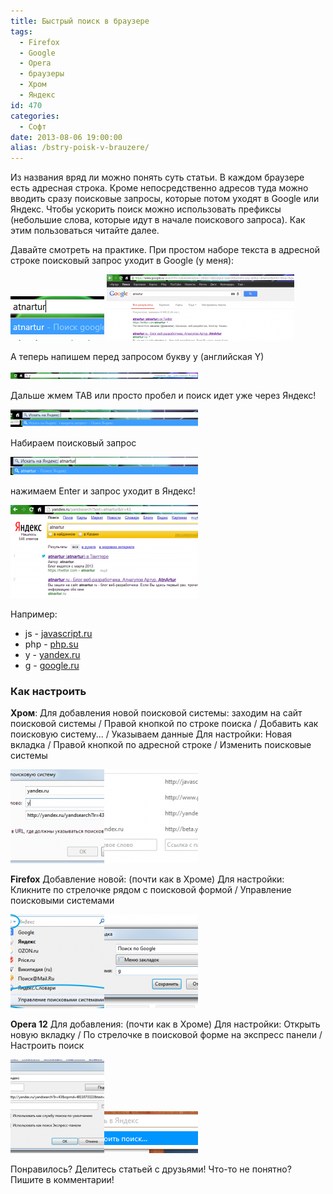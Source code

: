 ```yaml
---
title: Быстрый поиск в браузере
tags:
  - Firefox
  - Google
  - Opera
  - браузеры
  - Хром
  - Яндекс
id: 470
categories:
  - Софт
date: 2013-08-06 19:00:00
alias: /bstry-poisk-v-brauzere/
---
```


Из названия вряд ли можно понять суть статьи. В каждом браузере есть адресная строка. Кроме непосредственно адресов туда можно вводить сразу поисковые запросы, которые потом уходят в Google или Яндекс. Чтобы ускорить поиск можно использовать префиксы (небольшие слова, которые идут в начале поискового запроса). Как этим пользоваться читайте далее. <!--more-->

Давайте смотреть на практике. При простом наборе текста в адресной строке поисковый запрос уходит в Google (у меня):

[![Image 002](/content/2013/07/Image-0025-150x71.png)](/content/2013/07/Image-0025.png)
[![Image 003](/content/2013/07/Image-0032-300x106.png)](/content/2013/07/Image-0032.png)

А теперь напишем перед запросом букву y (английская Y)

[![](/content/2013/07/Image-0052-300x11.png)](/content/2013/07/Image-0052.png)

Дальше жмем TAB или просто пробел и поиск идет уже через Яндекс!

[![](/content/2013/07/Image-0063-300x28.png)](/content/2013/07/Image-0063.png)

Набираем поисковый запрос

[![](/content/2013/07/Image-0073-300x29.png)](/content/2013/07/Image-0073.png)

нажимаем Enter и запрос уходит в Яндекс!

[![](/content/2013/07/Image-0082-300x149.png)](/content/2013/07/Image-0082.png)

Например:

*   js - [javascript.ru](http://javascript.ru)
*   php - [php.su](http://php.su)
*   y - [yandex.ru](http://yandex.ru)
*   g - [google.ru](http://google.ru)

### Как настроить

**Хром**: 
Для добавления новой поисковой системы: заходим на сайт поисковой системы / Правой кнопкой по строке поиска / Добавить как поисковую систему... / Указываем данные
Для настройки: Новая вкладка / Правой кнопкой по адресной строке / Изменить поисковые системы 

[![Image 009](/content/2013/07/Image-0091-150x150.png)](/content/2013/07/Image-0091.png)[![Image 010](/content/2013/07/Image-0101-150x150.png)](/content/2013/07/Image-0101.png)

**Firefox**
Добавление новой: (почти как в Хроме)
Для настройки: Кликните по стрелочке рядом с поисковой формой / Управление поисковыми системами

[![Image 011](/content/2013/07/Image-0113-150x150.png)](/content/2013/07/Image-0113.png)[![Image 012](/content/2013/07/Image-0123-150x150.png)](/content/2013/07/Image-0123.png)

**Opera 12**
Для добавления: (почти как в Хроме)
Для настройки: Открыть новую вкладку / По стрелочке в поисковой форме на экспресс панели / Настроить поиск

[![Image 013](/content/2013/07/Image-0133-150x150.png)](/content/2013/07/Image-0133.png)[![Image 014](/content/2013/07/Image-0143-150x67.png)](/content/2013/07/Image-0143.png)

Понравилось? Делитесь статьей с друзьями! Что-то не понятно? Пишите в комментарии! 